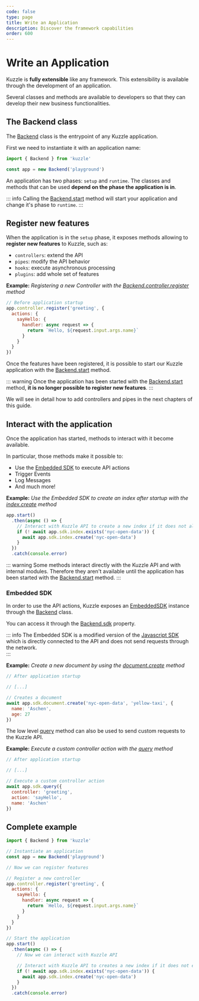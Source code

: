 ```yaml
---
code: false
type: page
title: Write an Application
description: Discover the framework capabilities
order: 600
---
```


# Write an Application

<SinceBadge version="2.8.0" />
<CustomBadge type="error" text="Experimental: non-backward compatible changes or removal may occur in any future release."/>

Kuzzle is **fully extensible** like any framework. This extensibility is available through the development of an application.

Several classes and methods are available to developers so that they can develop their new business functionalities.

## The Backend class

The [Backend](/core/2/framework/classes/backend) class is the entrypoint of any Kuzzle application.  

First we need to instantiate it with an application name:

```js
import { Backend } from 'kuzzle'

const app = new Backend('playground')
```

An application has two phases: `setup` and `runtime`. The classes and methods that can be used **depend on the phase the application is in**. 

::: info
Calling the [Backend.start](/core/2/framework/classes/backend/start) method will start your application and change it's phase to `runtime`.
:::

## Register new features

When the application is in the `setup` phase, it exposes methods allowing to **register new features** to Kuzzle, such as:
 - `controllers`: extend the API
 - `pipes`: modify the API behavior
 - `hooks`: execute asynchronous processing
 - `plugins`: add whole set of features

**Example:** _Registering a new Controller with the [Backend.controller.register](/core/2/framework/classes/backend-controller/register) method_
```js
// Before application startup
app.controller.register('greeting', {
  actions: {
    sayHello: {
      handler: async request => {
        return `Hello, ${request.input.args.name}`
      }
    }
  }
})
```

Once the features have been registered, it is possible to start our Kuzzle application with the [Backend.start](/core/2/framework/classes/backend/start) method.

::: warning
Once the application has been started with the [Backend.start](/core/2/framework/classes/backend/start) method, **it is no longer possible to register new features**.
:::

We will see in detail how to add controllers and pipes in the next chapters of this guide.

## Interact with the application

Once the application has started, methods to interact with it become available.

In particular, those methods make it possible to:
 - Use the [Embedded SDK](/core/2/guides/develop-on-kuzzle/embedded-sdk) to execute API actions
 - Trigger Events
 - Log Messages
 - And much more!

**Example:** _Use the Embedded SDK to create an index after startup with the [index.create](/sdk/js/7/controllers/index/create) method_
```js
app.start()
  .then(async () => {
    // Interact with Kuzzle API to create a new index if it does not already exist
    if (! await app.sdk.index.exists('nyc-open-data')) {
      await app.sdk.index.create('nyc-open-data')
    }
  })
  .catch(console.error)
```

::: warning
Some methods interact directly with the Kuzzle API and with internal modules. Therefore they aren't available until the application has been started with the [Backend.start](/core/2/framework/classes/backend/start) method.
:::

### Embedded SDK

In order to use the API actions, Kuzzle exposes an [EmbeddedSDK](/core/2/framework/classes/embedded-sdk) instance through the [Backend](/core/2/framework/classes/backend) class.  

You can access it through the [Backend.sdk](/core/2/framework/classes/backend/properties#sdk) property.  

::: info
The Embedded SDK is a modified version of the [Javascript SDK](/sdk/js/7) which is directly connected to the API and does not send requests through the network.  
:::

**Example:** _Create a new document by using the [document.create](/sdk/js/7/controllers/document/create) method_
```js
// After application startup

// [...]

// Creates a document
await app.sdk.document.create('nyc-open-data', 'yellow-taxi', {
  name: 'Aschen',
  age: 27
})
```

The low level [query](/sdk/js/7/core-classes/kuzzle/query) method can also be used to send custom requests to the Kuzzle API.  

**Example:** _Execute a custom controller action with the [query](/sdk/js/7/core-classes/kuzzle/query) method_
```js
// After application startup

// [...]

// Execute a custom controller action
await app.sdk.query({
  controller: 'greeting',
  action: 'sayHello',
  name: 'Aschen'
})
```

## Complete example

```js
import { Backend } from 'kuzzle'

// Instantiate an application
const app = new Backend('playground')

// Now we can register features

// Register a new controller
app.controller.register('greeting', {
  actions: {
    sayHello: {
      handler: async request => {
        return `Hello, ${request.input.args.name}`
      }
    }
  }
})

// Start the application
app.start()
  .then(async () => {
    // Now we can interact with Kuzzle API

    // Interact with Kuzzle API to creates a new index if it does not exists
    if (! await app.sdk.index.exists('nyc-open-data')) {
      await app.sdk.index.create('nyc-open-data')
    }
  })
  .catch(console.error)
```

<GuidesLinks
  :prev="{ text: 'Subscribe to Realtime Notifications', url: '/guides/getting-started/subscribe-realtime-notifications/' }" 
  :next="{ text: 'Create new Controllers', url: '/guides/getting-started/create-new-controllers' }" 
/>
